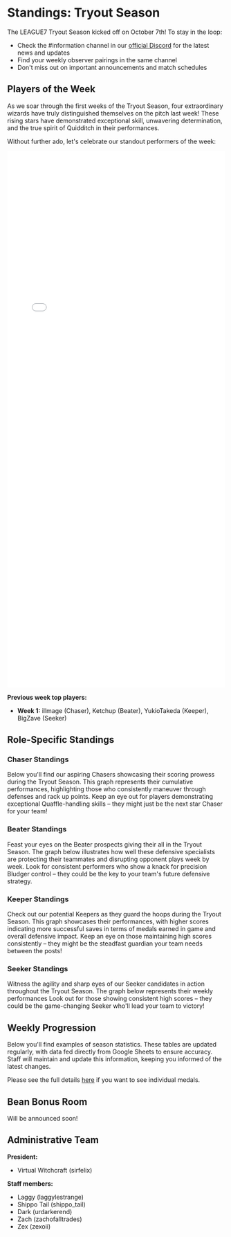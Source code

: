 
# Standings: Tryout Season
The LEAGUE7 Tryout Season kicked off on October 7th! To stay in the loop:
- Check the #information channel in our [official Discord](https://discord.gg/Ph8GUq3veh) for the latest news and updates
- Find your weekly observer pairings in the same channel
- Don't miss out on important announcements and match schedules

## Players of the Week

As we soar through the first weeks of the Tryout Season, four extraordinary wizards have truly distinguished themselves on the pitch last week! These rising stars have demonstrated exceptional skill, unwavering determination, and the true spirit of Quidditch in their performances.

Without further ado, let's celebrate our standout performers of the week:

<iframe src="player-pages/players-of-the-week.html" width="100%" height="1240" frameborder="0"></iframe>

**Previous week top players:**

- **Week 1:** illmage (Chaser), Ketchup (Beater), YukioTakeda (Keeper), BigZave (Seeker)

## Role-Specific Standings
### Chaser Standings
Below you'll find our aspiring Chasers showcasing their scoring prowess during the Tryout Season. This graph represents their cumulative performances, highlighting those who consistently maneuver through defenses and rack up points. Keep an eye out for players demonstrating exceptional Quaffle-handling skills – they might just be the next star Chaser for your team!

<div id="tryout-participants-chaser"></div>

### Beater Standings
Feast your eyes on the Beater prospects giving their all in the Tryout Season. The graph below illustrates how well these defensive specialists are protecting their teammates and disrupting opponent plays week by week. Look for consistent performers who show a knack for precision Bludger control – they could be the key to your team's future defensive strategy.

<div id="tryout-participants-beater"></div>

### Keeper Standings
Check out our potential Keepers as they guard the hoops during the Tryout Season. This graph showcases their performances, with higher scores indicating more successful saves in terms of medals earned in game and overall defensive impact. Keep an eye on those maintaining high scores consistently – they might be the steadfast guardian your team needs between the posts!

<div id="tryout-participants-keeper"></div>

### Seeker Standings
Witness the agility and sharp eyes of our Seeker candidates in action throughout the Tryout Season. The graph below represents their weekly performances Look out for those showing consistent high scores – they could be the game-changing Seeker who'll lead your team to victory!

<div id="tryout-participants-seeker"></div>

## Weekly Progression
Below you'll find examples of season statistics. These tables are updated regularly, with data fed directly from Google Sheets to ensure accuracy. Staff will maintain and update this information, keeping you informed of the latest changes. 

Please see the full details [here](https://docs.google.com/spreadsheets/u/1/d/e/2PACX-1vRusyWABDkgfO0g0ykeZMZtLdFzQa2GlRn7lhE7Ntp2EQ7i0FUwA3QWfvTvWXoNo8U_wtU_ZOTqUHQj/pubhtml?gid=545214444&single=true) if you want to see individual medals.

<div id="tryout-participants"></div>


## Bean Bonus Room
Will be announced soon!

## Administrative Team
**President:** 
- Virtual Witchcraft (sirfelix)

**Staff members:** 
- Laggy (laggylestrange)
- Shippo Tail (shippo_tail)
- Dark (urdarkerend)
- Zach (zachofalltrades)
- Zex (zexoii)
